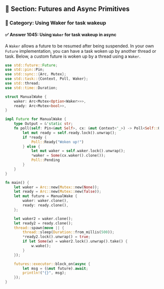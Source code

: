 ## 📘 Section: Futures and Async Primitives
### 🔹 Category: Using Waker for task wakeup
#### ✅ Answer 1045: Using `Waker` for task wakeup in async

A `Waker` allows a future to be resumed after being suspended. In your own `Future` implementation, you can have a task woken up by another thread or task. Below, a custom future is woken up by a thread using a `Waker`.

```rust
use std::future::Future;
use std::pin::Pin;
use std::sync::{Arc, Mutex};
use std::task::{Context, Poll, Waker};
use std::thread;
use std::time::Duration;

struct ManualWake {
    waker: Arc<Mutex<Option<Waker>>>,
    ready: Arc<Mutex<bool>>,
}

impl Future for ManualWake {
    type Output = &'static str;
    fn poll(self: Pin<&mut Self>, cx: &mut Context<'_>) -> Poll<Self::Output> {
        let mut ready = self.ready.lock().unwrap();
        if *ready {
            Poll::Ready("Woken up!")
        } else {
            let mut waker = self.waker.lock().unwrap();
            *waker = Some(cx.waker().clone());
            Poll::Pending
        }
    }
}

fn main() {
    let waker = Arc::new(Mutex::new(None));
    let ready = Arc::new(Mutex::new(false));
    let mut future = ManualWake {
        waker: waker.clone(),
        ready: ready.clone(),
    };

    let waker2 = waker.clone();
    let ready2 = ready.clone();
    thread::spawn(move || {
        thread::sleep(Duration::from_millis(500));
        *ready2.lock().unwrap() = true;
        if let Some(w) = waker2.lock().unwrap().take() {
            w.wake();
        }
    });

    futures::executor::block_on(async {
        let msg = (&mut future).await;
        println!("{}", msg);
    });
}
```
